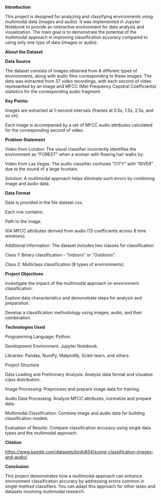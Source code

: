 **Introduction**

This project is designed for analyzing and classifying environments using multimodal data (images and audio). It was implemented in Jupyter Notebook to provide an interactive environment for data analysis and visualization. The main goal is to demonstrate the potential of the multimodal approach in improving classification accuracy compared to using only one type of data (images or audio).

**About the Dataset**

**Data Source**

The dataset consists of images obtained from 8 different types of environments, along with audio files corresponding to these images. The data was extracted from 37 video recordings, with each second of video represented by an image and MFCC (Mel-Frequency Cepstral Coefficients) statistics for the corresponding audio fragment.

**Key Points:**

Images are extracted at 1-second intervals (frames at 0.5s, 1.5s, 2.5s, and so on).

Each image is accompanied by a set of MFCC audio attributes calculated for the corresponding second of video.

**Problem Statement**

Video from London: The visual classifier incorrectly identifies the environment as "FOREST" when a woman with flowing hair walks by.

Video from Las Vegas: The audio classifier confuses "CITY" with "RIVER" due to the sound of a large fountain.

Solution: A multimodal approach helps eliminate such errors by combining image and audio data.

**Data Format**

Data is provided in the file dataset.csv.

Each row contains:

Path to the image.

104 MFCC attributes derived from audio (13 coefficients across 8 time windows).

Additional Information: The dataset includes two classes for classification:

Class 1: Binary classification - "Indoors" or "Outdoors".

Class 2: Multiclass classification (8 types of environments).

**Project Objectives**

Investigate the impact of the multimodal approach on environment classification.

Explore data characteristics and demonstrate steps for analysis and preparation.

Develop a classification methodology using images, audio, and their combination.

**Technologies Used**

Programming Language: Python.

Development Environment: Jupyter Notebook.

Libraries: Pandas, NumPy, Matplotlib, Scikit-learn, and others.

Project Structure

Data Loading and Preliminary Analysis: Analyze data format and visualize class distribution.

Image Processing: Preprocess and prepare image data for training.

Audio Data Processing: Analyze MFCC attributes, normalize and prepare data.

Multimodal Classification: Combine image and audio data for building classification models.

Evaluation of Results: Compare classification accuracy using single data types and the multimodal approach.

**Citation**

https://www.kaggle.com/datasets/birdy654/scene-classification-images-and-audio/

**Conclusion**

This project demonstrates how a multimodal approach can enhance environment classification accuracy by addressing errors common in single-method classifiers. You can adapt this approach for other tasks and datasets involving multimodal research.